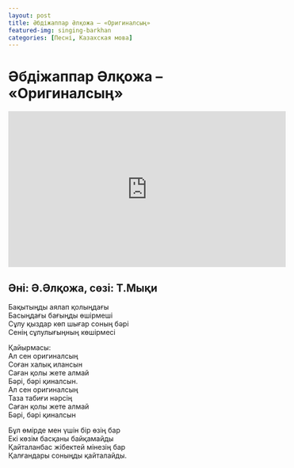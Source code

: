```yaml
---
layout: post
title: Әбдіжаппар Әлқожа – «Оригиналсың»
featured-img: singing-barkhan
categories: [Песні, Казахская мова]
---
```


# Әбдіжаппар Әлқожа – «Оригиналсың»


<iframe width="560" height="315" src="https://www.youtube.com/embed/qCgWw85Rgzs" frameborder="0" allow="accelerometer; autoplay; encrypted-media; gyroscope; picture-in-picture" allowfullscreen></iframe>

## Әні: Ә.Әлқожа, сөзі: Т.Мықи

Бақытыңды аялап қолыңдағы<br>
Басыңдағы бағыңды өшірмеші<br>
Сұлу қыздар көп шығар соның бәрі<br>
Сенің сұлулығыңның көшірмесі

Қайырмасы:<br>
Ал сен оригиналсың<br>
Соған халық илансын<br>
Саған қолы жете алмай<br>
Бәрі, бәрі қиналсын.<br>
Ал сен оригиналсың<br>
Таза табиғи нәрсің<br>
Саған қолы жете алмай<br>
Бәрі, бәрі қиналсын

Бұл өмірде мен үшін бір өзің бар<br>
Екі көзім басқаны байқамайды<br>
Қайталанбас жібектей мінезің бар<br>
Қалғандары соныңды қайталайды.

